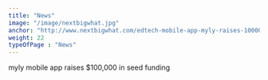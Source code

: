 ```yaml
---
title: "News"
image: "/image/nextbigwhat.jpg"
anchor: "http://www.nextbigwhat.com/edtech-mobile-app-myly-raises-100000-seed-funding-297/"  
weight: 22
typeOfPage : "News"
---
```


<p>myly mobile app raises $100,000 in seed funding</p>

